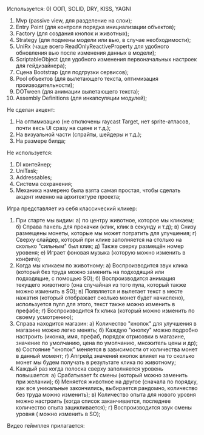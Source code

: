 Используется:
0) ООП, SOLID, DRY, KISS, YAGNI
1) Mvp (passive view, для разделение на слои);
2) Entry Point (для контроля порядка инициализации объектов);
3) Factory (для создания кнопок и животных);
4) Strategy (для подмены модели или вью, в случае необходимости);
5) UniRx (чаще всего ReadOnlyReactiveProperty для удобного обновления вью после изменения данных в модели);
6) ScriptableObject (для удобного изменения первоначальных настроек для гейдизайнера);
7) Сцена Bootstrap (для подгрузки сервисов);
8) Pool объектов (для вылетающего текста, оптимизация производительности);
9) DOTween (для анимации вылетающего текста);
10) Assembly Definitions (для инкапсуляции модулей);

Не сделан акцент:
1) На оптимизацию (не отключены raycast Target, нет sprite-атласов, почти весь UI сразу на сцене и т.д.);
2) На визуальной части (спрайты, шейдеры и т.д.);
3) На размере билда;

Не используется:
1) DI контейнер;
2) UniTask;
3) Addressables;
4) Система сохранения;
5) Механика намерено была взята самая простая, чтобы сделать акцент именно на архитектуре проекта;

Игра представляет из себя классический кликер:
1) При старте мы видим:
  а) по центру животное, которое мы кликаем;
  б) Справа панель для прокачки (клик, клик в секунду и т.д);
  в) Снизу размещены монеты, которые мы может потратить для улучшения;
  г) Сверху слайдер, который при клике заполняется на столько на сколько "сильным" был клик;
  д) Также сверху размещён номер уровеня;
  е) Играет фоновая музыка (которую можно изменить в конфиге);
3) Когда мы кликаем по животному:
  а) Воспроизводится звук клика (который без труда можно заменить на подходящий или подходящие, с помощью SO);
  б) Воспроизводится анимация текущего животного (она случайная из того пула, который также можно изменить в SO);
  в) Появляется и вылетает текст в месте нажатия (который отображает сколько монет будет начислено), используется пулл для этого, текст также можно изменить в префабе;
  г) Воспроизводится fx клика (который можно изменить по своему усмотрению);
5) Справа находится магазин:
   а) Количество "кнопок" для улучшения в магазине можно легко менять;
   б) Каждую "кнопку" можно подробно настроить (иконка, имя, префаб, порядок отрисовки в магазине, значение по умолчанию, цена по умолчанию, множитель цены и др);
   в) Состояние "кнопок" меняется в зависимости от количества монет в данный момент;
   г) Апгрейд значений кнопок влияет на то сколько монет мы будем получать в результате клика по животному;
6) Каждый раз когда полоска сверху заполняется уровень повышается:
  а) Срабатывает fx смены (который можно заменить при желании);
  б) Меняется животное на другое (сначала по порядку, как все уникальные закончились, выбирается рандомно, количество без труда можно изменить);
  в) Количество опыта для нового уровня можно настроить (когда список заканчивается, последнее количество опыта зацикливается);
  г) Воспроизводится звук смены уровня ( можно изменить в SO);

Видео геймплея прилагается:
